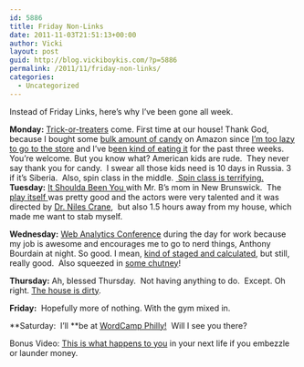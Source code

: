 ```yaml
---
id: 5886
title: Friday Non-Links
date: 2011-11-03T21:51:13+00:00
author: Vicki
layout: post
guid: http://blog.vickiboykis.com/?p=5886
permalink: /2011/11/friday-non-links/
categories:
  - Uncategorized
---
```

Instead of Friday Links, here&#8217;s why I&#8217;ve been gone all week.

**Monday:** <a href="http://blogs.wsj.com/ideas-market/2011/10/31/razor-blades-in-candy-basically-a-myth-professor-says/" target="_blank">Trick-or-treaters</a> come. First time at our house! Thank God, because I bought some <a href="http://www.amazon.com/gp/product/B004N5KU9Y/ref=oh_o05_s00_i01_details" target="_blank">bulk amount of candy</a> on Amazon since <a href="http://blog.vickiboykis.com/2011/07/12/this-post-about-how-i-guilt-buy-febreeze-on-amazon-is-going-to-be-a-goldmine-for-marketers/" target="_blank">I&#8217;m too lazy to go to the store</a> and I&#8217;ve b<a href="http://www.someecards.com/halloween-cards/halloween-candy-sugar-obesity-kids-trick-or-treat" target="_blank">een kind of eating it</a> for the past three weeks. You&#8217;re welcome. But you know what? American kids are rude.  They never say thank you for candy.  I swear all those kids need is 10 days in Russia. 3 if it&#8217;s Siberia.  Also, spin class in the middle. <a href="http://www.hulu.com/watch/4184/saturday-night-live-pumping-up-with-hans-and-franz" target="_blank"> Spin class is terrifying.<br /> </a>**Tuesday:** <a href="http://www.georgestreetplayhouse.org/mainstage/itshouldabeenyou" target="_blank">It Shoulda Been You </a>with Mr. B&#8217;s mom in New Brunswick.  The <a href="http://www.itshouldabeenyou.com/abouttheshow.html" target="_blank">play itself </a>was pretty good and the actors were very talented and it was directed by <a href="http://www.youtube.com/watch?v=PCMH8L6whlk&feature=related" target="_blank">Dr. Niles Crane</a>,  but also 1.5 hours away from my house, which made me want to stab myself.
  
**Wednesday:** <a href="http://www.webanalyticsassociation.org/?page=philly_symposium" target="_blank">Web Analytics Conference</a> during the day for work because my job is awesome and encourages me to go to nerd things, Anthony Bourdain at night. So good. I mean, <a href="http://www.endlesssimmer.com/2011/03/08/my-beef-with-bourdain/" target="_blank">kind of staged and calculated</a>, but still, really good.  Also squeezed in <a href="http://www.philadelphiachutneyco.com/" target="_blank">some chutney</a>!
  
**Thursday:** Ah, blessed Thursday.  Not having anything to do.  Except. Oh right. <a href="http://www.youtube.com/watch?v=mrLzGwctOgg" target="_blank">The house is dirty</a>.
  
**Friday:**  Hopefully more of nothing. With the gym mixed in.
  
**Saturday:  I&#8217;ll **be at <a href="http://2011.philly.wordcamp.org/" target="_blank">WordCamp Philly!</a>  Will I see you there?

Bonus Video: <a href="http://www.youtube.com/watch?v=ORSeizERncc&feature=related" target="_blank">This is what happens to you</a> in your next life if you embezzle or launder money.
